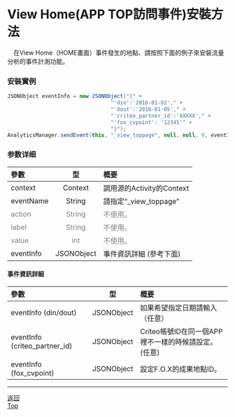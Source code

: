 #	View Home(APP TOP訪問事件)安裝方法
　在View Home（HOME畫面）事件發生的地點、請按照下面的例子來安裝流量分析的事件計測功能。

### 安裝實例

```java
JSONObject eventInfo = new JSONObject("{" +
                                 "'din':'2016-01-02'," +
                                 "'dout':'2016-01-05'," +
                                 "'criteo_partner_id':'XXXXX'," +
                                 "'fox_cvpoint': '12345'" +
                                 "}");
AnalyticsManager.sendEvent(this, "_view_toppage", null, null, 0, eventInfo);
```

### 参数详细

| 參數 | 型 | 概要 |
|:----------|:-----------:|:------------|
|context|Context|調用源的Activity的Context|
|eventName|String|請指定“\_view\_toppage”|
|<span style="color:grey">action|<span style="color:grey">String|<span style="color:grey">不使用。|
|<span style="color:grey">label|<span style="color:grey">String|<span style="color:grey">不使用。|
|<span style="color:grey">value|<span style="color:grey">int|<span style="color:grey">不使用。|
|eventInfo|JSONObject|事件資訊詳細 (參考下面)|


#### 事件資訊詳細

| 參數 | 型 | 概要 |
|:----------|:-----------:|:------------|
|eventInfo (din/dout)|JSONObject|如果希望指定日期請輸入（任意）|
|eventInfo (criteo_partner_id)|JSONObject|Criteo帳號ID在同一個APP裡不一樣的時候請設定。(任意)|
|eventInfo (fox_cvpoint)|JSONObject|設定F.O.X的成果地點ID。|


---
[返回](/lang/zh-tw/doc/fox_engagement/README.md)<br>
[Top](/lang/zh-tw/README.md)
